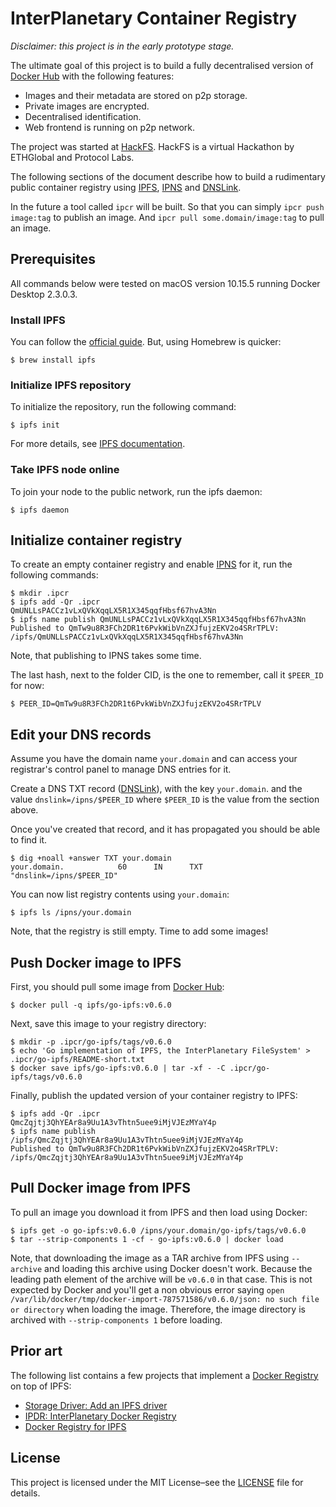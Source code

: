 # InterPlanetary Container Registry

*Disclaimer: this project is in the early prototype stage.*

The ultimate goal of this project is to build a fully decentralised version of [Docker Hub](https://hub.docker.com) with the following features:
* Images and their metadata are stored on p2p storage.
* Private images are encrypted.
* Decentralised identification.
* Web frontend is running on p2p network.

The project was started at [HackFS](https://hackfs.com). HackFS is a virtual Hackathon by ETHGlobal and Protocol Labs.

The following sections of the document describe how to build a rudimentary public container registry using [IPFS](https://ipfs.io), [IPNS](https://docs.ipfs.io/concepts/ipns/) and [DNSLink](https://dnslink.io).

In the future a tool called `ipcr` will be built.
So that you can simply `ipcr push image:tag` to publish an image.
And `ipcr pull some.domain/image:tag` to pull an image.

## Prerequisites

All commands below were tested on macOS version 10.15.5 running Docker Desktop 2.3.0.3.

### Install IPFS

You can follow the [official guide](https://docs.ipfs.io/install/command-line-quick-start/#install-ipfs).
But, using Homebrew is quicker:

	$ brew install ipfs

### Initialize IPFS repository

To initialize the repository, run the following command:

	$ ipfs init

For more details, see [IPFS documentation](https://docs.ipfs.io/install/command-line-quick-start/#initialize-the-repository).

### Take IPFS node online

To join your node to the public network, run the ipfs daemon:

	$ ipfs daemon

## Initialize container registry

To create an empty container registry and enable [IPNS](https://docs.ipfs.io/concepts/ipns/#example-ipns-setup) for it, run the following commands:

```console
$ mkdir .ipcr
$ ipfs add -Qr .ipcr
QmUNLLsPACCz1vLxQVkXqqLX5R1X345qqfHbsf67hvA3Nn
$ ipfs name publish QmUNLLsPACCz1vLxQVkXqqLX5R1X345qqfHbsf67hvA3Nn
Published to QmTw9u8R3FCh2DR1t6PvkWibVnZXJfujzEKV2o4SRrTPLV: /ipfs/QmUNLLsPACCz1vLxQVkXqqLX5R1X345qqfHbsf67hvA3Nn
```

Note, that publishing to IPNS takes some time.

The last hash, next to the folder CID, is the one to remember, call it `$PEER_ID` for now:

	$ PEER_ID=QmTw9u8R3FCh2DR1t6PvkWibVnZXJfujzEKV2o4SRrTPLV

## Edit your DNS records

Assume you have the domain name `your.domain` and can access your registrar's control panel to manage DNS entries for it.

Create a DNS TXT record ([DNSLink](https://docs.ipfs.io/concepts/dnslink/)), with the key `your.domain`. and the value `dnslink=/ipns/$PEER_ID` where `$PEER_ID` is the value from the section above.

Once you've created that record, and it has propagated you should be able to find it.

```console
$ dig +noall +answer TXT your.domain
your.domain.            60      IN      TXT     "dnslink=/ipns/$PEER_ID"
```

You can now list registry contents using `your.domain`:

	$ ipfs ls /ipns/your.domain

Note, that the registry is still empty.
Time to add some images!

## Push Docker image to IPFS

First, you should pull some image from [Docker Hub](https://hub.docker.com):

	$ docker pull -q ipfs/go-ipfs:v0.6.0

Next, save this image to your registry directory:

	$ mkdir -p .ipcr/go-ipfs/tags/v0.6.0
	$ echo 'Go implementation of IPFS, the InterPlanetary FileSystem' > .ipcr/go-ipfs/README-short.txt
	$ docker save ipfs/go-ipfs:v0.6.0 | tar -xf - -C .ipcr/go-ipfs/tags/v0.6.0

Finally, publish the updated version of your container registry to IPFS:

```console
$ ipfs add -Qr .ipcr
QmcZqjtj3QhYEAr8a9Uu1A3vThtn5uee9iMjVJEzMYaY4p
$ ipfs name publish /ipfs/QmcZqjtj3QhYEAr8a9Uu1A3vThtn5uee9iMjVJEzMYaY4p
Published to QmTw9u8R3FCh2DR1t6PvkWibVnZXJfujzEKV2o4SRrTPLV: /ipfs/QmcZqjtj3QhYEAr8a9Uu1A3vThtn5uee9iMjVJEzMYaY4p
```

## Pull Docker image from IPFS

To pull an image you download it from IPFS and then load using Docker:

	$ ipfs get -o go-ipfs:v0.6.0 /ipns/your.domain/go-ipfs/tags/v0.6.0
	$ tar --strip-components 1 -cf - go-ipfs:v0.6.0 | docker load

Note, that downloading the image as a TAR archive from IPFS using `--archive` and loading this archive using Docker doesn't work.
Because the leading path element of the archive will be `v0.6.0` in that case.
This is not expected by Docker and you'll get a non obvious error saying `open /var/lib/docker/tmp/docker-import-787571586/v0.6.0/json: no such file or directory` when loading the image.
Therefore, the image directory is archived with `--strip-components 1` before loading.

## Prior art

The following list contains a few projects that implement a [Docker Registry](https://docs.docker.com/registry) on top of IPFS:

* [Storage Driver: Add an IPFS driver](https://github.com/docker/distribution/pull/2906)
* [IPDR: InterPlanetary Docker Registry](https://github.com/miguelmota/ipdr)
* [Docker Registry for IPFS](https://blog.bonner.is/docker-registry-for-ipfs)

## License

This project is licensed under the MIT License–see the [LICENSE](LICENSE) file for details.